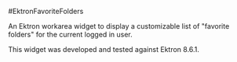 #EktronFavoriteFolders

An Ektron workarea widget to display a customizable list of "favorite folders" for the current logged in user.

This widget was developed and tested against Ektron 8.6.1.
